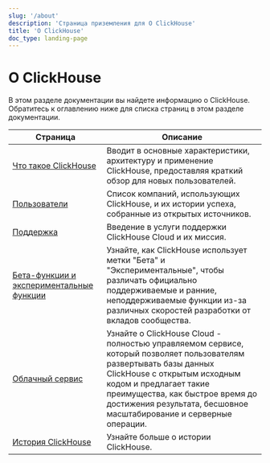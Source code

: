 ```yaml
---
slug: '/about'
description: 'Страница приземления для О ClickHouse'
title: 'О ClickHouse'
doc_type: landing-page
---
```

# О ClickHouse

В этом разделе документации вы найдете информацию о ClickHouse. Обратитесь к
оглавлению ниже для списка страниц в этом разделе документации.

| Страница                                                                     | Описание                                                                                                                                                                                                         |
|------------------------------------------------------------------------------|------------------------------------------------------------------------------------------------------------------------------------------------------------------------------------------------------------------|
| [Что такое ClickHouse](/about-clickhouse)                                   | Вводит в основные характеристики, архитектуру и применение ClickHouse, предоставляя краткий обзор для новых пользователей.                                                                                       |
| [Пользователи](/about-us/adopters)                                         | Список компаний, использующих ClickHouse, и их истории успеха, собранные из открытых источников.                                                                                                               |
| [Поддержка](/about-us/support)                                             | Введение в услуги поддержки ClickHouse Cloud и их миссия.                                                                                                                                                       |
| [Бета-функции и экспериментальные функции](/beta-and-experimental-features) | Узнайте, как ClickHouse использует метки "Бета" и "Экспериментальные", чтобы различать официально поддерживаемые и ранние, неподдерживаемые функции из-за различных скоростей разработки от вкладов сообщества. |
| [Облачный сервис](/about-us/cloud)                                         | Узнайте о ClickHouse Cloud - полностью управляемом сервисе, который позволяет пользователям развертывать базы данных ClickHouse с открытым исходным кодом и предлагает такие преимущества, как быстрое время до достижения результата, бесшовное масштабирование и серверные операции.       |
| [История ClickHouse](/about-us/history)                                    | Узнайте больше о истории ClickHouse.                                                                                                                                                                           |
